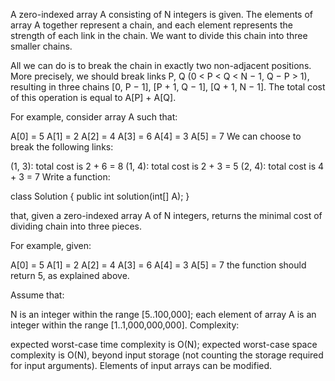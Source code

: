 A zero-indexed array A consisting of N integers is given. The elements of array A together represent a chain, and each element represents the strength of each link in the chain. We want to divide this chain into three smaller chains.

All we can do is to break the chain in exactly two non-adjacent positions. More precisely, we should break links P, Q (0 < P < Q < N − 1, Q − P > 1), resulting in three chains [0, P − 1], [P + 1, Q − 1], [Q + 1, N − 1]. The total cost of this operation is equal to A[P] + A[Q].

For example, consider array A such that:

  A[0] = 5
  A[1] = 2
  A[2] = 4
  A[3] = 6
  A[4] = 3
  A[5] = 7
We can choose to break the following links:

(1, 3): total cost is 2 + 6 = 8 
(1, 4): total cost is 2 + 3 = 5 
(2, 4): total cost is 4 + 3 = 7 
Write a function:

class Solution { public int solution(int[] A); }

that, given a zero-indexed array A of N integers, returns the minimal cost of dividing chain into three pieces.

For example, given:

  A[0] = 5
  A[1] = 2
  A[2] = 4
  A[3] = 6
  A[4] = 3
  A[5] = 7
the function should return 5, as explained above.

Assume that:

N is an integer within the range [5..100,000];
each element of array A is an integer within the range [1..1,000,000,000].
Complexity:

expected worst-case time complexity is O(N);
expected worst-case space complexity is O(N), beyond input storage (not counting the storage required for input arguments).
Elements of input arrays can be modified.